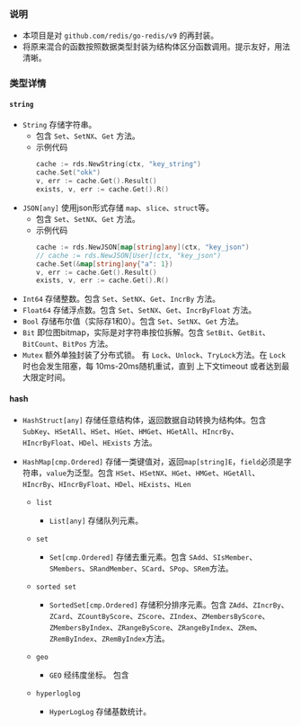 ### 说明
- 本项目是对 `github.com/redis/go-redis/v9` 的再封装。
- 将原来混合的函数按照数据类型封装为结构体区分函数调用。提示友好，用法清晰。



### 类型详情
#### `string` 
- `String` 存储字符串。
  - 包含 `Set`、`SetNX`、`Get` 方法。
  - 示例代码
    ```go
    cache := rds.NewString(ctx, "key_string")
    cache.Set("okk")
    v, err := cache.Get().Result()
    exists, v, err := cache.Get().R() 
    ```
- `JSON[any]` 使用json形式存储 `map`、`slice`、`struct`等。 
  - 包含 `Set`、`SetNX`、`Get` 方法。
  - 示例代码
    ```go
    cache := rds.NewJSON[map[string]any](ctx, "key_json")
    // cache := rds.NewJSON[User](ctx, "key_json")
    cache.Set(&map[string]any{"a": 1})
    v, err := cache.Get().Result()
    exists, v, err := cache.Get().R() 
    ```
- `Int64` 存储整数。包含 `Set`、`SetNX`、`Get`、`IncrBy` 方法。
- `Float64` 存储浮点数。包含 `Set`、`SetNX`、`Get`、`IncrByFloat` 方法。
- `Bool` 存储布尔值（实际存1和0）。包含 `Set`、`SetNX`、`Get` 方法。
- `Bit` 即位图bitmap，实际是对字符串按位拆解。包含 `SetBit`、`GetBit`、`BitCount`、`BitPos` 方法。
- `Mutex` 额外单独封装了分布式锁。 有 `Lock`、`Unlock`、`TryLock`方法。在 `Lock`时也会发生阻塞，每 10ms-20ms随机重试，直到 上下文timeout 或者达到最大限定时间。

#### hash
- `HashStruct[any]` 存储任意结构体，返回数据自动转换为结构体。包含 `SubKey`、`HSetAll`、`HSet`、`HGet`、`HMGet`、`HGetAll`、`HIncrBy`、`HIncrByFloat`、`HDel`、`HExists` 方法。
- `HashMap[cmp.Ordered]` 存储一类键值对，返回`map[string]E`，`field`必须是字符串，`value`为泛型。包含 `HSet`、`HSetNX`、`HGet`、`HMGet`、`HGetAll`、`HIncrBy`、`HIncrByFloat`、`HDel`、`HExists`、`HLen`

  - `list` 
    - `List[any]` 存储队列元素。

  - `set` 
    - `Set[cmp.Ordered]` 存储去重元素。包含 `SAdd`、`SIsMember`、`SMembers`、`SRandMember`、`SCard`、`SPop`、`SRem`方法。

  - `sorted set` 
    - `SortedSet[cmp.Ordered]` 存储积分排序元素。包含 `ZAdd`、`ZIncrBy`、`ZCard`、`ZCountByScore`、`ZScore`、`ZIndex`、`ZMembersByScore`、`ZMembersByIndex`、`ZRangeByScore`、`ZRangeByIndex`、`ZRem`、`ZRemByIndex`、`ZRemByIndex`方法。

  - `geo`
    - `GEO` 经纬度坐标。 包含 
  - `hyperloglog`
    - `HyperLogLog` 存储基数统计。

